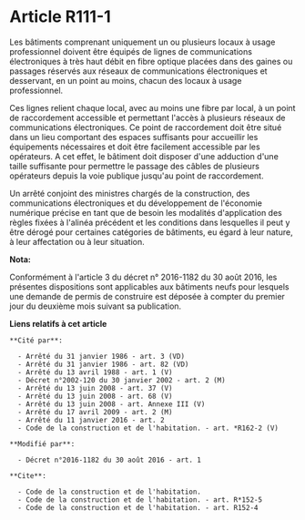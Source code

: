 # Article R111-1

Les bâtiments comprenant uniquement un ou plusieurs locaux à usage professionnel  doivent être équipés de lignes de
communications électroniques à très haut débit en fibre optique placées dans des gaines ou passages réservés aux réseaux de
communications électroniques et desservant, en un point au moins, chacun des locaux à usage professionnel. 

Ces lignes relient chaque local, avec au moins une fibre par local, à un point de raccordement accessible et permettant
l'accès à plusieurs réseaux de communications électroniques. Ce point de raccordement doit être situé dans un lieu comportant
des espaces suffisants pour accueillir les équipements nécessaires et doit être facilement accessible par les opérateurs. A
cet effet, le bâtiment doit disposer d'une adduction d'une taille suffisante pour permettre le passage des câbles de
plusieurs opérateurs depuis la voie publique jusqu'au point de raccordement. 

Un arrêté conjoint des ministres chargés de la construction, des communications électroniques et du développement de
l'économie numérique précise en tant que de besoin les modalités d'application des règles fixées à l'alinéa précédent et les
conditions dans lesquelles il peut y être dérogé pour certaines catégories de bâtiments, eu égard à leur nature, à leur
affectation ou à leur situation.

**Nota:**

Conformément à l'article 3 du décret n° 2016-1182 du 30 août 2016, les présentes dispositions sont applicables aux bâtiments
neufs pour lesquels une demande de permis de construire est déposée à compter du premier jour du deuxième mois suivant sa
publication.

**Liens relatifs à cet article**

	**Cité par**:

	  - Arrêté du 31 janvier 1986 - art. 3 (VD)
	  - Arrêté du 31 janvier 1986 - art. 82 (VD)
	  - Arrêté du 13 avril 1988 - art. 1 (V)
	  - Décret n°2002-120 du 30 janvier 2002 - art. 2 (M)
	  - Arrêté du 13 juin 2008 - art. 37 (V)
	  - Arrêté du 13 juin 2008 - art. 68 (V)
	  - Arrêté du 13 juin 2008 - art. Annexe III (V)
	  - Arrêté du 17 avril 2009 - art. 2 (M)
	  - Arrêté du 11 janvier 2016 - art. 2
	  - Code de la construction et de l'habitation. - art. *R162-2 (V)

	**Modifié par**:

	  - Décret n°2016-1182 du 30 août 2016 - art. 1

	**Cite**:

	  - Code de la construction et de l'habitation.
	  - Code de la construction et de l'habitation. - art. R*152-5
	  - Code de la construction et de l'habitation. - art. R152-4
